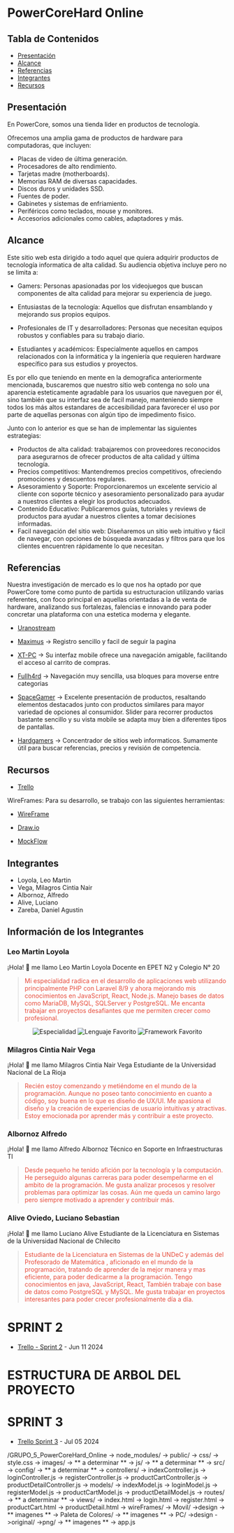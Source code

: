 # PowerCoreHard Online 

## Tabla de Contenidos

- [Presentación](#Presentación)
- [Alcance](#Alcance)
- [Referencias](#Referencias)
- [Integrantes](#Integrantes)
- [Recursos](#recursos)

## Presentación

En PowerCore, somos una tienda lider en productos de tecnología. 

Ofrecemos una amplia gama de productos de hardware para computadoras, que incluyen:

- Placas de video de última generación.
- Procesadores de alto rendimiento.
- Tarjetas madre (motherboards).
- Memorias RAM de diversas capacidades.
- Discos duros y unidades SSD.
- Fuentes de poder.
- Gabinetes y sistemas de enfriamiento.
- Periféricos como teclados, mouse y monitores.
- Accesorios adicionales como cables, adaptadores y más.


## Alcance

Este sitio web esta dirigido a todo aquel que quiera adquirir productos de tecnología informatica de alta calidad. 
Su audiencia objetiva incluye pero no se limita a:

  - Gamers: Personas apasionadas por los videojuegos que buscan componentes de alta calidad para mejorar su experiencia de juego.
  
  - Entusiastas de la tecnología: Aquellos que disfrutan ensamblando y mejorando sus propios equipos.
  
  - Profesionales de IT y desarrolladores: Personas que necesitan equipos robustos y confiables para su trabajo diario.
  
  - Estudiantes y académicos: Especialmente aquellos en campos relacionados con la informática y la ingeniería que requieren hardware específico para sus estudios y proyectos.

Es por ello que teniendo en mente en la demografica anteriormente mencionada, buscaremos que nuestro sitio web contenga no solo una aparencia esteticamente agradable para los usuarios que naveguen por él, sino también que su interfaz sea de facil manejo, manteniendo siempre todos los más altos estandares de accesibilidad para favorecer el uso por parte de aquellas personas con algún tipo de impedimento fisico.  

Junto con lo anterior es que se han de implementar las siguientes estrategias:

 - Productos de alta calidad: trabajaremos con proveedores reconocidos para asegurarnos de ofrecer productos de alta calidad y última tecnología.
 - Precios competitivos: Mantendremos precios competitivos, ofreciendo promociones y descuentos regulares.
 - Asesoramiento y Soporte: Proporcionaremos un excelente servicio al cliente con soporte técnico y asesoramiento personalizado para ayudar a nuestros clientes a elegir los productos adecuados.
 - Contenido Educativo: Publicaremos guías, tutoriales y reviews de productos para ayudar a nuestros clientes a tomar decisiones informadas.
 - Facil navegación del sitio web: Diseñaremos un sitio web intuitivo y fácil de navegar, con opciones de búsqueda avanzadas y filtros para que los clientes encuentren rápidamente lo que necesitan.


## Referencias
Nuestra investigación de mercado es lo que nos ha optado por que PowerCore tome como punto de partida su estructuracion utilizando varias referentes, con foco principal en aquellas orientadas a la de venta de hardware, analizando sus fortalezas, falencias e innovando para poder concretar una plataforma con una estetica moderna y elegante.

- [Uranostream](https://uranostream.com/)

- [Maximus](https://www.maximus.com.ar/) -> Registro sencillo y facil de seguir la pagina

- [XT-PC](https://www.xt-pc.com.ar/) -> Su interfaz mobile ofrece una navegación amigable, facilitando el acceso al carrito de compras. 

- [Fullh4rd](https://fullh4rd.com.ar/) -> Navegación muy sencilla, usa bloques para moverse entre categorias

- [SpaceGamer](https://spacegamer.com.ar/) -> Excelente presentación de productos, resaltando elementos destacados junto con productos similares para mayor variedad de opciones al consumidor. Slider para recorrer productos bastante sencillo y su vista mobile se adapta muy bien a diferentes tipos de pantallas.

- [Hardgamers](https://www.hardgamers.com.ar/) -> Concentrador de sitios web informaticos. Sumamente útil para buscar referencias, precios y revisión de competencia.


## Recursos

- [Trello](https://trello.com/b/TCV41gpT/story)

WireFrames:
Para su desarrollo, se trabajo con las siguientes herramientas:
 
- [WireFrame](https://github.com/FlameWing2/grupo_5_powercore/tree/main/wireFrames)

- [Draw.io](https://app.diagrams.net/)

- [MockFlow](https://wireframepro.mockflow.com/MockFlow)

## Integrantes

- Loyola, Leo Martin
- Vega, Milagros Cintia Nair
- Albornoz, Alfredo
- Alive, Luciano
- Zareba, Daniel Agustin

## Información de los Integrantes

### Leo Martin Loyola

¡Hola! 👋 me llamo Leo Martin Loyola
Docente en EPET N2 y Colegio N° 20

<article style="border: 1px solid dashed;">
  <blockquote>
    <p style="color: #e74c3c;">
    Mi especialidad radica en el desarrollo de aplicaciones web utilizando principalmente PHP con Laravel 8/9 y ahora mejorando mis conocimientos en JavaScript, React, Node.js. Manejo bases de datos como MariaDB, MySQL, SQLServer y PostgreSQL. Me encanta trabajar en proyectos desafiantes que me permiten crecer como profesional.
    </p>
  </blockquote>
  <p align="center">
    <img src="https://img.shields.io/badge/Especialidad-Desarrollador%20Full%20Stack-blueviolet?style=for-the-badge&logo=appveyor" alt="Especialidad">
    <img src="https://img.shields.io/badge/Lenguaje%20Favorito-JavaScript-yellow?style=for-the-badge&logo=javascript" alt="Lenguaje Favorito">
    <img src="https://img.shields.io/badge/Framework%20Favorito-React-blue?style=for-the-badge&logo=react" alt="Framework Favorito">
  </p>
</article>

### Milagros Cintia Nair Vega
¡Hola! 👋 me llamo Milagros Cintia Nair Vega
Estudiante de la Universidad Nacional de La Rioja

<article style="border: 1px solid dashed;">
  <blockquote>
    <p style="color: #e74c3c;">
    Recién estoy comenzando y metiéndome en el mundo de la programación. Aunque no poseo tanto conocimiento en cuanto a código, soy buena en lo que es diseño de UX/UI. Me apasiona el diseño y la creación de experiencias de usuario intuitivas y atractivas. Estoy emocionada por aprender más y contribuir a este proyecto.
    </p>
  </blockquote>
</article>

### Albornoz Alfredo
¡Hola! 👋 me llamo Alfredo Albornoz
Técnico en Soporte en Infraestructuras TI

<article style="border: 1px solid dashed;">
  <blockquote>
    <p style="color: #e74c3c;">
    Desde pequeño he tenido afición por la tecnología y la computación. He perseguido algunas carreras para poder desempeñarme en el ambito de la programación. Me gusta analizar procesos y resolver problemas para optimizar las cosas. Aún me queda un camino largo pero siempre motivado a aprender y contribuir más.
    </p>
  </blockquote>
</article>

### Alive Oviedo, Luciano Sebastian
¡Hola! 👋 me llamo Luciano Alive
Estudiante de la Licenciatura en Sistemas de la Universidad Nacional de Chilecito

<article style="border: 1px solid dashed;">
  <blockquote>
    <p style="color: #e74c3c;">
    Estudiante de la Licenciatura en Sistemas de la UNDeC y además del Profesorado de Matemática , aficionado en el mundo de la programación, tratando de aprender de la mejor manera y mas eficiente, para poder dedicarme a la programación.
  Tengo conocimientos en java, JavaScript, React, También trabaje con base de datos como PostgreSQL y MySQL. Me gusta trabajar en proyectos interesantes para poder crecer profesionalmente día a día.
    </p>
  </blockquote>
</article>

# SPRINT 2

- [Trello - Sprint 2](https://trello.com/b/lguwnOv5/sprint-2) - Jun 11 2024

# ESTRUCTURA DE ARBOL DEL PROYECTO

# SPRINT 3

- [Trello Sprint 3](https://trello.com/b/uM62OisP/sprint-3) - Jul 05 2024


/GRUPO_5_PowerCoreHard_Online
-> node_modules/
-> public/
   -> css/
      -> style.css
   -> images/
      -> ** a determinar **
   -> js/
      -> ** a determinar **
-> src/
   -> config/
      -> ** a determinar **
   -> controllers/
      -> indexController.js
      -> loginController.js
      -> registerController.js
      -> productCartController.js
      -> productDetailController.js
   -> models/
      -> indexModel.js
      -> loginModel.js
      -> registerModel.js
      -> productCartModel.js
      -> productDetailModel.js
-> routes/
      -> ** a determinar **
   -> views/
      -> index.html
      -> login.html
      -> register.html
      -> productCart.html
      -> productDetail.html
-> wireFrames/
      -> Movil/
        ->design
          -> ** imagenes **
      -> Paleta de Colores/
          -> ** imagenes **
      -> PC/
        ->design
          ->original/
          ->png/
            -> ** imagenes **
-> app.js

